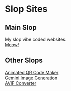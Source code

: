 # Slop Sites
## Main Slop
My slop vibe coded websites. \
[Meow!](https://lagpixellol.github.io/slop-sites)

## Other Slops
[Animated QR Code Maker](https://lagpixellol.github.io/slop-sites/qrcode) \
[Gemini Image Generation](https://lagpixellol.github.io/slop-sites/imagen) \
[AVIF Converter](https://lagpixellol.github.io/slop-sites/avifer)
